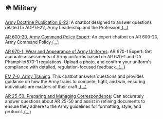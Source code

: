 ## 🪖 Military
[Army Doctrine Publication 6-22](https://chat.openai.com/g/g-G0cfHcef9): A chatbot designed to answer questions related to ADP 6-22, Army Leadership and the Profession[ \(...\)](../desc/G0cfHcef9.md)

[AR 600-20, Army Command Policy Expert](https://chat.openai.com/g/g-rF2qE92uT): An expert chatbot on AR 600-20, Army Command Policy[ \(...\)](../desc/rF2qE92uT.md)

[AR 670-1, Wear and Appearance of Army Uniforms](https://chat.openai.com/g/g-4IeIlFm38): AR 670-1 Expert: Get accurate assessments of Army uniforms based on AR 670-1 and DA Phamphlet670-1 regulations. Upload a photo, and confirm your uniform's compliance with detailed, regulation-focused feedback.[ \(...\)](../desc/4IeIlFm38.md)

[FM 7-0, Army Training](https://chat.openai.com/g/g-dyXAcBv6K): This chatbot answers questions and provides guidance on how the Army trains to compete, fight, and win, ensuring individuals are masters of their craft.[ \(...\)](../desc/dyXAcBv6K.md)

[AR 25-50, Preparing and Managing Correspondence](https://chat.openai.com/g/g-7Sz0jOhNq): Can accurately answer questions about AR 25-50 and assist in refining documents to ensure they adhere to the Army guidelines for formatting, style, and protocol.[ \(...\)](../desc/7Sz0jOhNq.md)


